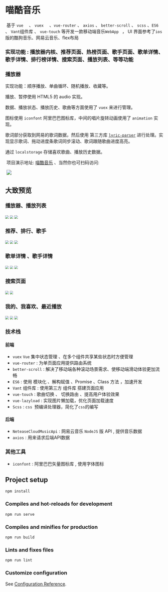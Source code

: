 # 喵酷音乐

​     基于 `vue  ` 、 `vuex  ` 、`vue-router`  、 `axios`  、 `better-scroll` 、 `scss`  、`ES6` 、 `Vant`组件库 、 `vue-touch` 等开发一款移动端音乐`WebApp ` ， UI 界面参考了`ios`版的酷狗音乐、网易云音乐、flex布局

### 	实现功能 : 播放器内核、推荐页面、热榜页面、歌手页面、歌单详情、歌手详情、排行榜详情、搜索页面、播放列表、等等功能

### 	播放器

实现功能：顺序播放、单曲循环、随机播放、收藏等。

播放、暂停使用 HTML5 的 audio 实现。

数据、播放状态、播放历史、歌曲等方面使用了 `vuex` 来进行管理。

图标使用 `iconfont` 阿里巴巴图标库，中间的唱片旋转动画使用了 `animation` 实现。

歌词部分获取到网易的歌词数据，然后使用 第三方库 [`lyric-parser`](https://github.com/ustbhuangyi/lyric-parser) 进行处理。实现显示歌词、拖动进度条歌词同步滚动、歌词跟随歌曲进度高亮。

通过 `localstorage` 存储喜欢歌曲、播放历史数据。

​	  项目演示地址: [喵酷音乐](http://47.106.200.189/#/music-ark/recommend) 、当然你也可扫码访问:

​												![](screenshot/scan.png)



## 大致预览

### 播放器、播放列表

<img src="screenshot/play-1.png" style="zoom:67%;" /> <img src="screenshot/play-2.png" style="zoom:67%;" /> <img src="screenshot/play-3.png" style="zoom:67%;" />



### 推荐、排行、歌手

<img src="screenshot/recommend.png" style="zoom:67%;" /> <img src="screenshot/rank.png" style="zoom:67%;" /> <img src="screenshot/singer.png" style="zoom:67%;" />

### 歌单详情 、歌手详情

<img src="screenshot/rank-detail.png" style="zoom:67%;" />  <img src="screenshot/rank-detail-1.png" style="zoom:67%;" /> <img src="screenshot/singer-detail.png" style="zoom:67%;" />



### 搜索页面

<img src="screenshot/search-1.png" style="zoom:67%;" /> <img src="screenshot/search-2.png" style="zoom:67%;" />

### 我的、我喜欢、最近播放

<img src="screenshot/mine.png" style="zoom:67%;" /> <img src="screenshot/favorite.png" style="zoom:67%;" /> <img src="screenshot/historyplay.png" style="zoom:67%;" />



### 技术栈

#### 	前端

+ `vuex` `Vue` 集中状态管理 、在多个组件共享某些状态时方便管理
+ `vue-router` : 为单页面应用提供路由系统 
+ `better-scroll` : 解决了移动端各种滚动场景需求、使移动端滑动体验更加流畅
+ `ES6` : 使用 模块化 、解构赋值 、Promise 、Class 方法 ，加速开发
+ `Vant` 组件库 : 使用第三方 组件库 搭建页面应用 
+ `vue-touch` :  歌曲切换 、  切换路由 、提高用户体验效果
+ `vue-lazyload` : 实现图片懒加载，优化页面加载速度
+ `Scss` : `css `预编译处理器，简化了`css`的编写

#### 	后端

+ `NeteaseCloudMusicApi` : 网易云音乐 `NodeJS` 版  API , 提供音乐数据
+ `axios` : 用来请求后端API数据



### 其他工具

+ `iconfont` : 阿里巴巴矢量图标库 , 使用字体图标





## Project setup

```
npm install
```

### Compiles and hot-reloads for development
```
npm run serve
```

### Compiles and minifies for production
```
npm run build
```

### Lints and fixes files
```
npm run lint
```

### Customize configuration
See [Configuration Reference](https://cli.vuejs.org/config/).
